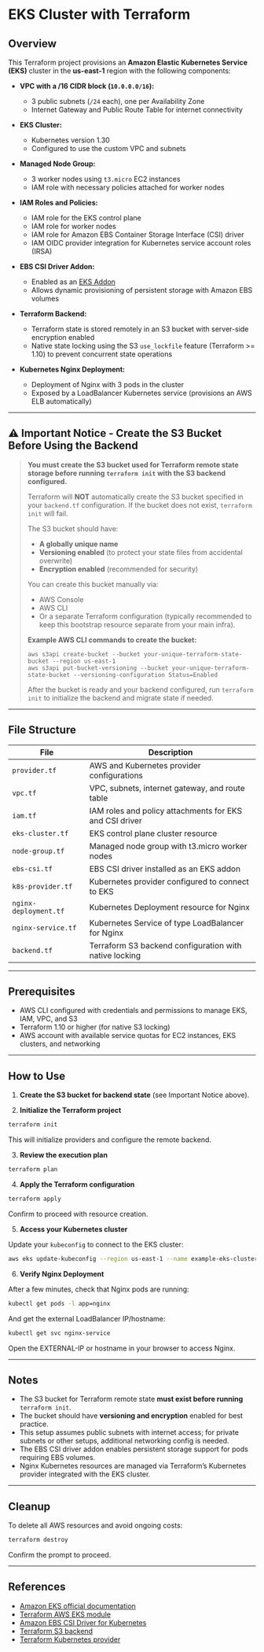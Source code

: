 # EKS Cluster with Terraform

## Overview

This Terraform project provisions an **Amazon Elastic Kubernetes Service (EKS)** cluster in the **us-east-1** region with the following components:

- **VPC with a /16 CIDR block (`10.0.0.0/16`):**
  - 3 public subnets (`/24` each), one per Availability Zone
  - Internet Gateway and Public Route Table for internet connectivity

- **EKS Cluster:**
  - Kubernetes version 1.30
  - Configured to use the custom VPC and subnets

- **Managed Node Group:**
  - 3 worker nodes using `t3.micro` EC2 instances
  - IAM role with necessary policies attached for worker nodes

- **IAM Roles and Policies:**
  - IAM role for the EKS control plane
  - IAM role for worker nodes
  - IAM role for Amazon EBS Container Storage Interface (CSI) driver
  - IAM OIDC provider integration for Kubernetes service account roles (IRSA)

- **EBS CSI Driver Addon:**
  - Enabled as an [EKS Addon](https://docs.aws.amazon.com/eks/latest/userguide/ebs-csi.html)
  - Allows dynamic provisioning of persistent storage with Amazon EBS volumes

- **Terraform Backend:**
  - Terraform state is stored remotely in an S3 bucket with server-side encryption enabled
  - Native state locking using the S3 `use_lockfile` feature (Terraform >= 1.10) to prevent concurrent state operations

- **Kubernetes Nginx Deployment:**
  - Deployment of Nginx with 3 pods in the cluster
  - Exposed by a LoadBalancer Kubernetes service (provisions an AWS ELB automatically)

---

## ⚠️ Important Notice - Create the S3 Bucket Before Using the Backend

> **You must create the S3 bucket used for Terraform remote state storage before running `terraform init` with the S3 backend configured.**  
>
> Terraform will **NOT** automatically create the S3 bucket specified in your `backend.tf` configuration. If the bucket does not exist, `terraform init` will fail.  
>
> The S3 bucket should have:
> - **A globally unique name**
> - **Versioning enabled** (to protect your state files from accidental overwrite)
> - **Encryption enabled** (recommended for security)  
>
> You can create this bucket manually via:
> - AWS Console
> - AWS CLI
> - Or a separate Terraform configuration (typically recommended to keep this bootstrap resource separate from your main infra).  
>
> **Example AWS CLI commands to create the bucket:**
> ```
> aws s3api create-bucket --bucket your-unique-terraform-state-bucket --region us-east-1
> aws s3api put-bucket-versioning --bucket your-unique-terraform-state-bucket --versioning-configuration Status=Enabled
> ```
>
> After the bucket is ready and your backend configured, run `terraform init` to initialize the backend and migrate state if needed.

---

## File Structure

| File                 | Description                                              |
|----------------------|----------------------------------------------------------|
| `provider.tf`        | AWS and Kubernetes provider configurations               |
| `vpc.tf`             | VPC, subnets, internet gateway, and route table          |
| `iam.tf`             | IAM roles and policy attachments for EKS and CSI driver  |
| `eks-cluster.tf`     | EKS control plane cluster resource                        |
| `node-group.tf`      | Managed node group with t3.micro worker nodes             |
| `ebs-csi.tf`         | EBS CSI driver installed as an EKS addon                  |
| `k8s-provider.tf`    | Kubernetes provider configured to connect to EKS         |
| `nginx-deployment.tf`| Kubernetes Deployment resource for Nginx                  |
| `nginx-service.tf`   | Kubernetes Service of type LoadBalancer for Nginx        |
| `backend.tf`         | Terraform S3 backend configuration with native locking    |

---

## Prerequisites

- AWS CLI configured with credentials and permissions to manage EKS, IAM, VPC, and S3
- Terraform 1.10 or higher (for native S3 locking)
- AWS account with available service quotas for EC2 instances, EKS clusters, and networking

---

## How to Use

1. **Create the S3 bucket for backend state** (see Important Notice above).

2. **Initialize the Terraform project**
```bash
terraform init
```
This will initialize providers and configure the remote backend.

3. **Review the execution plan**
```bash
terraform plan
```
4. **Apply the Terraform configuration**
```bash
terraform apply
```
Confirm to proceed with resource creation.

5. **Access your Kubernetes cluster**

Update your `kubeconfig` to connect to the EKS cluster:
```bash
aws eks update-kubeconfig --region us-east-1 --name example-eks-cluster
```
6. **Verify Nginx Deployment**

After a few minutes, check that Nginx pods are running:
```bash
kubectl get pods -l app=nginx
```
And get the external LoadBalancer IP/hostname:
```bash
kubectl get svc nginx-service
```

Open the EXTERNAL-IP or hostname in your browser to access Nginx.

---

## Notes

- The S3 bucket for Terraform remote state **must exist before running** `terraform init`.
- The bucket should have **versioning and encryption** enabled for best practice.
- This setup assumes public subnets with internet access; for private subnets or other setups, additional networking config is needed.
- The EBS CSI driver addon enables persistent storage support for pods requiring EBS volumes.
- Nginx Kubernetes resources are managed via Terraform’s Kubernetes provider integrated with the EKS cluster.

---

## Cleanup

To delete all AWS resources and avoid ongoing costs:
```bash
terraform destroy
```
Confirm the prompt to proceed.

---

## References

- [Amazon EKS official documentation](https://docs.aws.amazon.com/eks/latest/userguide/what-is-eks.html)
- [Terraform AWS EKS module](https://registry.terraform.io/modules/terraform-aws-modules/eks/aws/latest)
- [Amazon EBS CSI Driver for Kubernetes](https://docs.aws.amazon.com/eks/latest/userguide/ebs-csi.html)
- [Terraform S3 backend](https://developer.hashicorp.com/terraform/language/settings/backends/s3)
- [Terraform Kubernetes provider](https://registry.terraform.io/providers/hashicorp/kubernetes/latest)








